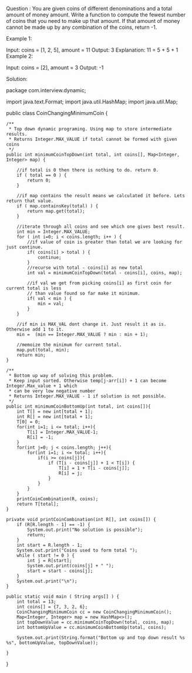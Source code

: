 Question : You are given coins of different denominations and a total amount of money amount. Write a function to compute the fewest number of coins that you need to make up that amount. If that amount of money cannot be made up by any combination of the coins, return -1.

Example 1:

Input: coins = [1, 2, 5], amount = 11
Output: 3 
Explanation: 11 = 5 + 5 + 1
Example 2:

Input: coins = [2], amount = 3
Output: -1


Solution:

package com.interview.dynamic;

import java.text.Format;
import java.util.HashMap;
import java.util.Map;


public class CoinChangingMinimumCoin {

    /**
     * Top down dynamic programing. Using map to store intermediate results.
     * Returns Integer.MAX_VALUE if total cannot be formed with given coins
     */
    public int minimumCoinTopDown(int total, int coins[], Map<Integer, Integer> map) {

        //if total is 0 then there is nothing to do. return 0.
        if ( total == 0 ) {
            return 0;
        }

        //if map contains the result means we calculated it before. Lets return that value.
        if ( map.containsKey(total) ) {
            return map.get(total);
        }

        //iterate through all coins and see which one gives best result.
        int min = Integer.MAX_VALUE;
        for ( int i=0; i < coins.length; i++ ) {
            //if value of coin is greater than total we are looking for just continue.
            if( coins[i] > total ) {
                continue;
            }
            //recurse with total - coins[i] as new total
            int val = minimumCoinTopDown(total - coins[i], coins, map);

            //if val we get from picking coins[i] as first coin for current total is less
            // than value found so far make it minimum.
            if( val < min ) {
                min = val;
            }
        }

        //if min is MAX_VAL dont change it. Just result it as is. Otherwise add 1 to it.
        min =  (min == Integer.MAX_VALUE ? min : min + 1);

        //memoize the minimum for current total.
        map.put(total, min);
        return min;
    }

    /**
     * Bottom up way of solving this problem.
     * Keep input sorted. Otherwise temp[j-arr[i]) + 1 can become Integer.Max_value + 1 which
     * can be very low negative number
     * Returns Integer.MAX_VALUE - 1 if solution is not possible.
     */
    public int minimumCoinBottomUp(int total, int coins[]){
        int T[] = new int[total + 1];
        int R[] = new int[total + 1];
        T[0] = 0;
        for(int i=1; i <= total; i++){
            T[i] = Integer.MAX_VALUE-1;
            R[i] = -1;
        }
        for(int j=0; j < coins.length; j++){
            for(int i=1; i <= total; i++){
                if(i >= coins[j]){
                    if (T[i - coins[j]] + 1 < T[i]) {
                        T[i] = 1 + T[i - coins[j]];
                        R[i] = j;
                    }
                }
            }
        }
        printCoinCombination(R, coins);
        return T[total];
    }

    private void printCoinCombination(int R[], int coins[]) {
        if (R[R.length - 1] == -1) {
            System.out.print("No solution is possible");
            return;
        }
        int start = R.length - 1;
        System.out.print("Coins used to form total ");
        while ( start != 0 ) {
            int j = R[start];
            System.out.print(coins[j] + " ");
            start = start - coins[j];
        }
        System.out.print("\n");
    }

    public static void main ( String args[] ) {
        int total = 13;
        int coins[] = {7, 3, 2, 6};
        CoinChangingMinimumCoin cc = new CoinChangingMinimumCoin();
        Map<Integer, Integer> map = new HashMap<>();
        int topDownValue = cc.minimumCoinTopDown(total, coins, map);
        int bottomUpValue = cc.minimumCoinBottomUp(total, coins);

        System.out.print(String.format("Bottom up and top down result %s %s", bottomUpValue, topDownValue));

    }
}
